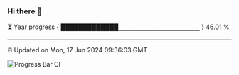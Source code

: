 ### Hi there 👋

⏳ Year progress { █████████████▁▁▁▁▁▁▁▁▁▁▁▁▁▁▁▁▁ } 46.01 %

---

⏰ Updated on Mon, 17 Jun 2024 09:36:03 GMT

![Progress Bar CI](https://github.com/IshwaranRudhara/GIT-ACTION/workflows/Progress%20Bar%20CI/badge.svg)
